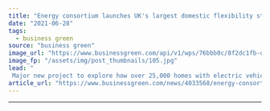 ```yaml
---
title: "Energy consortium launches UK's largest domestic flexibility study"
date: "2021-06-28"
tags: 
  - business green
source: "business green"
image_url: "https://www.businessgreen.com/api/v1/wps/76bbb0c/8f2dc1fb-df8d-401f-a540-153bf7c27857/4/Octopus-Energy-Agile-185x114.jpg"
image_fp: "/assets/img/post_thumbnails/105.jpg"
lead: "
 Major new project to explore how over 25,000 homes with electric vehicles, heat pumps, and home batteries can help support a greener grid ..."
article_url: "https://www.businessgreen.com/news/4033568/energy-consortium-launches-uk-largest-domestic-flexibility-study"
---
```


---
